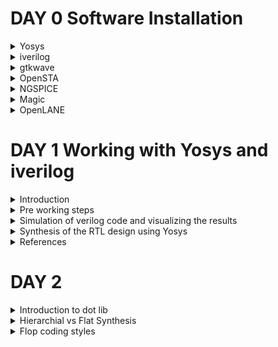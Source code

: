 # DAY 0 Software Installation
<details>
    <summary>
Yosys  
        </summary>
I installed Yosys using the following commands:  

```
$ git clone https://github.com/YosysHQ/yosys.git  
$ cd yosys-master   
$ sudo apt install make (If make is not installed please install it)   
$ sudo apt-get install build-essential clang bison flex \  
    libreadline-dev gawk tcl-dev libffi-dev git \  
    graphviz xdot pkg-config python3 libboost-system-dev \  
    libboost-python-dev libboost-filesystem-dev zlib1g-dev  
$ make config-gcc  
$ make   
$ sudo make install
```
Below is the screenshot showing successfull launch  
![Screenshot from 2023-08-01 16-03-00](https://github.com/NharikaVulchi/IIITB_ASIC_MT513/assets/83216569/fb581d7c-6b2c-46b2-bdbf-7c7918120f3d)
</details>
<details>
    <summary>
iverilog  
    </summary>
verilog is installed using the following command 

    
```
$ sudo apt-get install iverilog
```
Screenshot of successfull installation
![Screenshot from 2023-08-01 16-03-21](https://github.com/NharikaVulchi/IIITB_ASIC_MT513/assets/83216569/b8d04ceb-79a9-4d3a-aa28-5dad568500a9)
</details>
<details>
    <summary>
gtkwave
    </summary>
installation steps

    
```
$ sudo apt-get install gtkwave
```
![Screenshot from 2023-08-01 16-03-35](https://github.com/NharikaVulchi/IIITB_ASIC_MT513/assets/83216569/ae5859fc-87db-4f9d-948b-a1a20f28ed24)
![Screenshot from 2023-08-01 16-03-49](https://github.com/NharikaVulchi/IIITB_ASIC_MT513/assets/83216569/2e1bbbfd-b976-45f4-b460-92bc185b882e)

</details>

<details>
    <summary>
        OpenSTA
    </summary>
Install the dependencies using the following command:

    
```
$ sudo apt-get install cmake clang gcc tcl swig bison flex 
```   
Install OpenSTA using the below code:

```
$ git clone https://github.com/The-OpenROAD-Project/OpenSTA.git
$cd OpenSTA
$mkdir build
$cd build
$cmake ..
$make
```
Screenshot showing successful installation
![Screenshot from 2023-08-03 19-29-33](https://github.com/NharikaVulchi/IIITB_ASIC_MT513/assets/83216569/40c8e64b-f50a-4946-9738-fd40501accd8)
</details> 
<details>
    <summary>
        NGSPICE
    </summary>
Dowmload the tarball from https://sourceforge.net/projects/ngspice/files/ and use the following code to unpack and install ngspice:

```
$ tar -zxvf ngspice-40.tar.gz
$ cd ngspice-40
$ mkdir release
$ cd release
$ ../configure  --with-x --with-readline=yes --disable-debug
$ make
$ sudo make install
```
Screenshot showing successful installation:


![Screenshot from 2023-08-03 19-20-49](https://github.com/NharikaVulchi/IIITB_ASIC_MT513/assets/83216569/a56e723d-878b-444f-82c8-a7a63dd2a615)
</details>
<details>
    <summary>
        Magic
    </summary>

Install magic using the following code snippet:
```
$sudo apt-get install m4
$sudo apt-get install tcsh
$sudo apt-get install csh
$sudo apt-get install libx11-dev
$sudo apt-get install tcl-dev tk-dev
$sudo apt-get install libcairo2-dev
$sudo apt-get install mesa-common-dev libglu1-mesa-dev
$sudo apt-get install libncurses-dev
$git clone https://github.com/RTimothyEdwards/magic
$cd magic
$./configure
$make
$make install
```
Screenshot of installation:
![Screenshot from 2023-08-03 20-23-37](https://github.com/NharikaVulchi/IIITB_ASIC_MT513/assets/83216569/c6b967d1-5b7e-4814-abf3-13fae2b6fa81)

</details>

<details>
    <summary>
        OpenLANE
    </summary>


Pre-installation steps:
```
$sudo apt-get update
$sudo apt-get upgrade
$sudo apt install -y build-essential python3 python3-venv python3-pip make git
```

Docker Installation:
```
$sudo apt install apt-transport-https ca-certificates curl software-properties-commoncurl -fsSL https://download.docker.com/linux/ubuntu/gpg | sudo gpg --dearmor -o /usr/share/keyrings/docker-archive-keyring.gpg

$echo "deb [arch=amd64 signed-by=/usr/share/keyrings/docker-archive-keyring.gpg] https://download.docker.com/linux/ubuntu $(lsb_release -cs) stable" | sudo tee /etc/apt/sources.list.d/docker.list > /dev/null

$sudo apt update
$sudo apt install docker-ce docker-ce-cli containerd.io
$sudo docker run hello-world

$sudo groupadd docker
$sudo usermod -aG docker $USER
$sudo reboot
```
After system reboot, check for installation using:
```
$sudo docker run hello-world
```

Steps to install PDKs and Tools:
```
$cd $HOME
$git clone https://github.com/The-OpenROAD-Project/OpenLane
$cd OpenLane



$make
$make test
```
</details>



# DAY 1 Working with Yosys and iverilog
<details>
    <summary>
        Introduction
    </summary>
Iverilog is a Verilog simulation and synthesis tool, enabling digital design verification. GTKWave is a waveform viewer for analyzing simulation results. Yosys is a synthesis tool that converts Verilog designs into gate-level representations, facilitating hardware synthesis. Simulation of a 2x1 MUX is shown in this section using iverilog and gtkwave, design is further synthesized using yosys and a gate level representation of MUX is viewed.
</details>

<details>
    <summary>
        Pre working steps
    </summary>
    Clone to the github repository https://github.com/kunalg123/sky130RTLDesignAndSynthesisWorkshop.git using the following command

    
```
$git clone https://github.com/kunalg123/sky130RTLDesignAndSynthesisWorkshop.git
```

    
This will install all the necessary code files and libraries into your system which are used for the synthesis and generation.
</details>

<details>
    <summary>
        Simulation of verilog code and visualizing the results
    </summary>
    Use the folllowing commands to load the file "good_mux.v" into iverilog and dump the vcd file to gtkwave 

    
```
iverilog good_mux.v tb_good_mux.v
./a.out
gtkwave tb_good_mux.vcd
```


The output of 2x1 MUX is visualised in gtkwave window as shown below:
 ![Screenshot from 2023-08-08 18-52-39](https://github.com/NharikaVulchi/IIITB_ASIC_MT513/assets/83216569/d24e114c-b4c2-4238-9ae0-b6609994e851)


</details>
<details>
    <summary>
        Synthesis of the RTL design using Yosys
    </summary>
Move to the lib directory and invoke yosys to generate the synthesis of our design using the following commands:

```
yosys> read_liberty -lib <give the path to lib file>
yosys> read_verilog <give the path to verilog file>
yosys> synth -top <top_module_name>
yosys> abc -liberty <give the path to lib file>
yosys> show
```


The below figure shows our output synthesis design:


![Screenshot from 2023-08-08 19-38-49](https://github.com/NharikaVulchi/IIITB_ASIC_MT513/assets/83216569/d9c8403f-4030-49bd-9b69-c86b8876e95d)


This figure shows the results for the cells used:
![Screenshot from 2023-08-08 19-37-17](https://github.com/NharikaVulchi/IIITB_ASIC_MT513/assets/83216569/6fe8760e-546e-40d2-b2e4-b9429e05fd04)



Run the following code to generate the netlist file :


```
yosys> write_verilog good_mux_netlist.v
yosys> write_verilog -noattr good_mux_netlist.v
```


The below image shows the netlist file:


![Screenshot from 2023-08-08 19-57-50](https://github.com/NharikaVulchi/IIITB_ASIC_MT513/assets/83216569/0c3726d3-3c1f-47ad-b424-0bdf310ca367)


</details>
<details>
    <summary>
        References
    </summary>

    
https://github.com/kunalg123/sky130RTLDesignAndSynthesisWorkshop.git
</details>


# DAY 2 
<details>
<summary>
Introduction to dot lib
</summary>
We use the library "sky130_fd_sc_hd__tt_025C_1v80" for the RTL synthesis. This is a SkyWater PDK. It specifies the operating conditions such as process(tt-typical), voltage(1v80) and temperature (025C) of the fabrication.
The below figure shows the specifications:

    
![Screenshot from 2023-08-14 14-44-38](https://github.com/NharikaVulchi/IIITB_ASIC_MT513/assets/83216569/5d8845d0-99ca-451a-acf2-ca26f7301fd0)


Using this lib file, we get access to different types of cells which has vast number of variants in terms of number of inputs and ouputs along with the functionality.

Leakage power, delay, area, power ports of all the cells is specified within the file for all the input combinations of the given gate.

![image](https://github.com/NharikaVulchi/IIITB_ASIC_MT513/assets/83216569/d31acc4b-11f8-414d-a80a-11a8d5ef75e4)




</details>
<details>
<summary>
Hierarchial vs Flat Synthesis
</summary>
Hierarchial Synthesis: Hierarchical synthesis in physical design involves breaking down the entire chip design into smaller, manageable modules or blocks. Each module is designed and optimized separately, and then these modules are integrated at a higher level to create the complete chip layout. This approach allows for better control over the design process, reduces complexity, and enables efficient reuse of standardized blocks. All the modules are preserved.


Flat Synthesis: Flat synthesis in physical design involves designing the entire chip layout as a single, monolithic entity without explicit hierarchical divisions. This approach treats the entire design as a cohesive unit, potentially resulting in a simpler layout. It flattens out the modules into gates with higher efficiency and performance.


The below screenshots demonstrate the gate level simulation for Hierarchial and Flat synthesis respectiely.
![Screenshot from 2023-08-14 15-03-02](https://github.com/NharikaVulchi/IIITB_ASIC_MT513/assets/83216569/21e3eee0-f0b1-42d0-bf33-12c01647d675)



![Screenshot from 2023-08-14 15-17-48](https://github.com/NharikaVulchi/IIITB_ASIC_MT513/assets/83216569/3612aa17-576c-4ac6-b888-a434376b82fe)


Code: Invoke yosys and use the following code for viewing the ouput
```
read_liberty -lib ../lib/sky130_fd_sc_hd__tt_025C_1v80.lib
read_verilog multiple_modules.v
synth -top multiple_modules
abc -liberty ../lib/sky130_fd_sc_hd__tt_025C_1v80.lib

show 

//flat synthesis
flatten
show
```

We can also synthesise each module at a time. This is called as "sub-module synthesis".This is used when:


--> We have multiple instances of the same module 

--> We have a larger design , we break down synthesis to sub-module synthesis to make a detailed picture of the netlist.

This is done using the following command ```synth -top <sub-module name> ```

</details>

<details>
<summary>
Flop coding styles
</summary>
Why do we use flip-flops?

    
There is a propogation delay in combinational circuits, there is a glitch in the output due to this delay. More the amount of combinational circuits, more is the number of glitches we see. 
So to overcome this problem in the output of a circuit, we introduce a storage element, a flop, in between the combinational circuits which gives a stable output always.This is because a flop is triggered only on the positive edge of the clock.

Initialisation of the flop is done with the control pins on the flop which are reset/set.


The figure shows a D flip-flop
![image](https://github.com/NharikaVulchi/IIITB_ASIC_MT513/assets/83216569/1d4911bd-0a8f-4d59-996b-d22101df451c)



</details>
